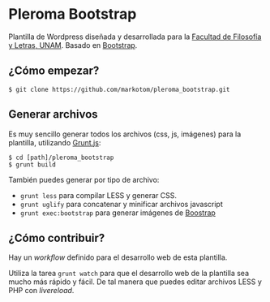 # Pleroma Bootstrap
Plantilla de Wordpress diseñada y desarrollada para la [Facultad de Filosofía y Letras, UNAM](http://www.filos.unam.mx). Basado en [Bootstrap](https://twitter.github.com/bootstrap).

## ¿Cómo empezar?

    $ git clone https://github.com/markotom/pleroma_bootstrap.git

## Generar archivos

Es muy sencillo generar todos los archivos (css, js, imágenes) para la plantilla,  utilizando [Grunt.js](http://gruntjs.com):

    $ cd [path]/pleroma_bootstrap
    $ grunt build

También puedes generar por tipo de archivo:

* `grunt less` para compilar LESS y generar CSS.
* `grunt uglify` para concatenar y minificar archivos javascript
* `grunt exec:bootstrap` para generar imágenes de [Boostrap](https://twitter.github.com/bootstrap)

## ¿Cómo contribuir?

Hay un *workflow* definido para el desarrollo web de esta plantilla.

Utiliza la tarea `grunt watch` para que el desarrollo web de la plantilla sea mucho más rápido y fácil. De tal manera que puedes editar archivos LESS y PHP con *livereload*.

